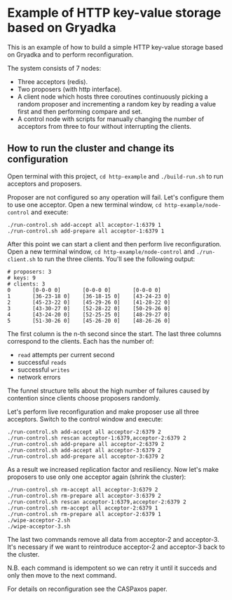 # Example of HTTP key-value storage based on Gryadka

This is an example of how to build a simple HTTP key-value storage based on Gryadka and to perform reconfiguration.

The system consists of 7 nodes:

  * Three acceptors (redis).
  * Two proposers (with http interface).
  * A client node which hosts three coroutines continuously picking a random proposer and incrementing a random key by reading a value first and then performing compare and set.
  * A control node with scripts for manually changing the number of acceptors from three to four without interrupting the clients.

## How to run the cluster and change its configuration

Open terminal with this project, `cd http-example` and `./build-run.sh` to run acceptors and proposers.

Proposer are not configured so any operation will fail. Let's configure them to use one acceptor. Open a new terminal window, `cd http-example/node-control` and execute:

```
./run-control.sh add-accept all acceptor-1:6379 1
./run-control.sh add-prepare all acceptor-1:6379 1
```

After this point we can start a client and then perform live reconfiguration. Open a new terminal window, `cd http-example/node-control` and `./run-client.sh` to run the three clients. You'll see the following output:

```
# proposers: 3
# keys: 9
# clients: 3
0       [0-0-0 0]       [0-0-0 0]       [0-0-0 0]
1       [36-23-18 0]    [36-18-15 0]    [43-24-23 0]
2       [45-23-22 0]    [45-29-26 0]    [41-28-22 0]
3       [43-30-27 0]    [52-28-22 0]    [50-29-26 0]
4       [43-24-20 0]    [52-25-25 0]    [48-29-27 0]
5       [51-30-26 0]    [45-26-20 0]    [48-26-26 0]
```

The first column is the n-th second since the start. The last three columns correspond to the clients. Each has the number of:
  * `read` attempts per current second
  * successful `reads`
  * successful `writes`
  * network errors

The funnel structure tells about the high number of failures caused by contention since clients choose proposers randomly.

Let's perform live reconfiguration and make proposer use all three acceptors. Switch to the control window and execute:

```
./run-control.sh add-accept all acceptor-2:6379 2
./run-control.sh rescan acceptor-1:6379,acceptor-2:6379 2
./run-control.sh add-prepare all acceptor-2:6379 2
./run-control.sh add-accept all acceptor-3:6379 2
./run-control.sh add-prepare all acceptor-3:6379 2
```

As a result we increased replication factor and resiliency. Now let's make proposers to use only one acceptor again (shrink the cluster):

```
./run-control.sh rm-accept all acceptor-3:6379 2
./run-control.sh rm-prepare all acceptor-3:6379 2
./run-control.sh rescan acceptor-1:6379,acceptor-2:6379 2
./run-control.sh rm-accept all acceptor-2:6379 1
./run-control.sh rm-prepare all acceptor-2:6379 1
./wipe-acceptor-2.sh
./wipe-acceptor-3.sh
```

The last two commands remove all data from acceptor-2 and acceptor-3. It's necessary if we want to reintroduce acceptor-2 and acceptor-3 back to the cluster.

N.B. each command is idempotent so we can retry it until it succeds and only then move to the next command.

For details on reconfiguration see the CASPaxos paper.